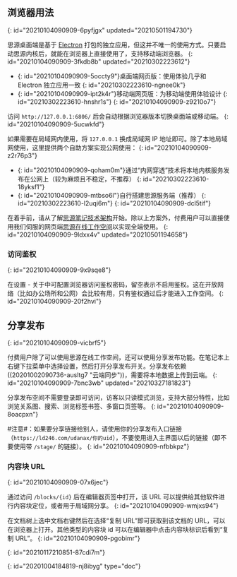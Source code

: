 ## 浏览器用法
{: id="20210104090909-6pyfjgx" updated="20210501194730"}

思源桌面端是基于 [Electron](https://www.electronjs.org) 打包的独立应用，但这并不唯一的使用方式。只要启动思源内核后，就能在浏览器上直接使用了，支持移动端浏览器。
{: id="20210104090909-3fkdb8b" updated="20210302223612"}

* {: id="20210104090909-5occty9"}桌面端网页版：使用体验几乎和 Electron 独立应用一致
  {: id="20210302223610-ngnee0k"}
* {: id="20210104090909-ipt2k4r"}移动端网页版：为移动端使用体验设计
  {: id="20210302223610-hnshr1s"}
{: id="20210104090909-z9210o7"}

访问 `http://127.0.0.1:6806/` 后会自动根据浏览器版本切换桌面端或移动端。
{: id="20210104090909-5ucwkfd"}

如果需要在局域网内使用，将 `127.0.0.1` 换成局域网 IP 地址即可。除了本地局域网使用，这里提供两个自助方案实现公网使用：
{: id="20210104090909-z2r76p3"}

* {: id="20210104090909-qoham0m"}通过“内网穿透”技术将本地内核服务发布在公网上（较为麻烦且不稳定，不推荐）
  {: id="20210302223610-18yksf1"}
* {: id="20210104090909-mtbso6l"}自行搭建思源服务端（推荐）
  {: id="20210302223610-l2uqi6m"}
{: id="20210104090909-dcl5tif"}

在着手前，请从了解[思源笔记技术架构](https://ld246.com/article/1619868273581#%E6%8A%80%E6%9C%AF%E6%9E%B6%E6%9E%84)开始。除以上方案外，付费用户可以直接使用我们伺服的网页端[思源在线工作空间](https://ld246.com/xanadu/)以实现全端使用。
{: id="20210104090909-9ldxx4v" updated="20210501194658"}

### 访问鉴权
{: id="20210104090909-9x9sqe8"}

在设置 - 关于中可配置浏览器访问鉴权密码，留空表示不启用鉴权。这在开放网络（比如办公场所和公网）会比较有用，只有鉴权通过后才能进入工作空间。
{: id="20210104090909-20f2hvi"}

## 分享发布
{: id="20210104090909-vicbrf5"}

付费用户除了可以使用思源在线工作空间，还可以使用分享发布功能。在笔记本上右键下拉菜单中选择设置，然后打开分享发布开关。分享发布依赖((20201002090736-ausltg7 "云端同步"))，需要将本地数据上传到云端。
{: id="20210104090909-7bnc3wb" updated="20210327181823"}

分享发布空间不需要登录即可访问，访客以只读模式浏览，支持大部分特性，比如浏览关系图、搜索、浏览标签书签、多窗口页签等。
{: id="20210104090909-8oacpxn"}

#注意#：如果要分享链接给别人，请使用你的分享发布入口链接（`https://ld246.com/udanax/你的uid`），不要使用进入主界面以后的链接（即不要使用带 `/stage/` 的链接）。
{: id="20210104090909-nfbbkpz"}

### 内容块 URL
{: id="20210104090909-07x6jec"}

通过访问 `/blocks/{id}` 后在编辑器页签中打开，该 URL 可以提供给其他软件进行内容块定位，或者用于局域网分享。
{: id="20210104090909-wmjxs94"}

在文档树上选中文档右键然后在选择“复制 URL”即可获取到该文档的 URL，可以在浏览器上打开。其他类型的内容块 id 可以在编辑器中点击内容块标识后看到“复制 URL”。
{: id="20210104090909-pgobimr"}

{: id="20210117210851-87cdi7m"}


{: id="20201004184819-nj8ibyg" type="doc"}
